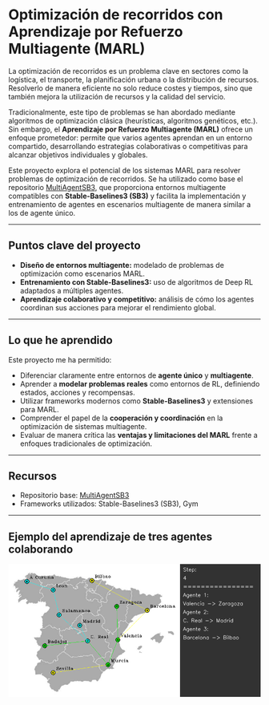 # Optimización de recorridos con Aprendizaje por Refuerzo Multiagente (MARL)

La optimización de recorridos es un problema clave en sectores como la logística, el transporte, la planificación urbana o la distribución de recursos. Resolverlo de manera eficiente no solo reduce costes y tiempos, sino que también mejora la utilización de recursos y la calidad del servicio.

Tradicionalmente, este tipo de problemas se han abordado mediante algoritmos de optimización clásica (heurísticas, algoritmos genéticos, etc.). Sin embargo, el **Aprendizaje por Refuerzo Multiagente (MARL)** ofrece un enfoque prometedor: permite que varios agentes aprendan en un entorno compartido, desarrollando estrategias colaborativas o competitivas para alcanzar objetivos individuales y globales.

Este proyecto explora el potencial de los sistemas MARL para resolver problemas de optimización de recorridos. Se ha utilizado como base el repositorio [MultiAgentSB3](https://github.com/inakivazquez/MultiAgentSB3), que proporciona entornos multiagente compatibles con **Stable-Baselines3 (SB3)** y facilita la implementación y entrenamiento de agentes en escenarios multiagente de manera similar a los de agente único.

---

## Puntos clave del proyecto
- **Diseño de entornos multiagente:** modelado de problemas de optimización como escenarios MARL.  
- **Entrenamiento con Stable-Baselines3:** uso de algoritmos de Deep RL adaptados a múltiples agentes.  
- **Aprendizaje colaborativo y competitivo:** análisis de cómo los agentes coordinan sus acciones para mejorar el rendimiento global.   

---

## Lo que he aprendido
Este proyecto me ha permitido:  
- Diferenciar claramente entre entornos de **agente único** y **multiagente**.  
- Aprender a **modelar problemas reales** como entornos de RL, definiendo estados, acciones y recompensas.  
- Utilizar frameworks modernos como **Stable-Baselines3** y extensiones para MARL.  
- Comprender el papel de la **cooperación y coordinación** en la optimización de sistemas multiagente.  
- Evaluar de manera crítica las **ventajas y limitaciones del MARL** frente a enfoques tradicionales de optimización.  

---

## Recursos
- Repositorio base: [MultiAgentSB3](https://github.com/inakivazquez/MultiAgentSB3)  
- Frameworks utilizados: Stable-Baselines3 (SB3), Gym  

---

## Ejemplo del aprendizaje de tres agentes colaborando
![Ruta optimizada](Images/ejemplo_ruta.png)
